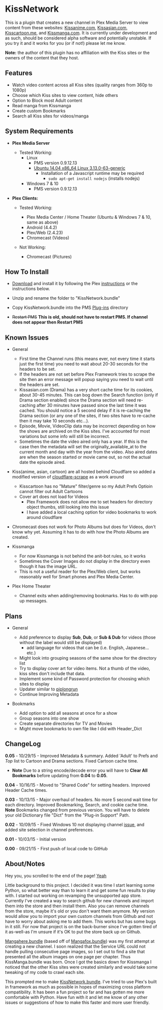 KissNetwork
===========

This is a plugin that creates a new channel in Plex Media Server to view content from these websites: [Kissanime.com](http://kissanime.com/), [Kissasian.com](http://kissasian.com/), [Kisscartoon.me](http://kisscartoon.me/), and [Kissmanga.com](http://kissmanga.com/). It is currently under development and as such, should be considered alpha software and potentially unstable. If you try it and it works for you (or if not!) please let me know.

**Note:** the author of this plugin has no affiliation with the Kiss sites or the owners of the content that they host.

Features
--------

- Watch video content across all Kiss sites (quality ranges from 360p to 1080p)
- Choose which Kiss sites to view content, hide others
- Option to Block most Adult content
- Read manga from Kissmanga
- Create custom Bookmarks
- Search all Kiss sites for videos/manga

System Requirements
-------------------

- **Plex Media Server**

  - Tested Working:
    - Linux
      - PMS version 0.9.12.13
      - [Ubuntu 14.04 x86_64 Linux 3.13.0-63-generic](http://i.imgur.com/ZiO7htR.png)
        - Installation of a Javascript runtime may be required
          - `sudo apt-get install nodejs` (installs nodejs)
    - Windows 7 & 10
      - PMS version 0.9.12.13

- **Plex Clients:**

  - Tested Working:
    - Plex Media Center / Home Theater (Ubuntu & Windows 7 & 10, same as above)
    - Android (4.4.2)
    - Plex/Web (2.4.23)
    - Chromecast (Videos)

  - Not Working:
    - Chromecast (Pictures)

How To Install
--------------

- [Download](http://github.com/Twoure/KissNetwork.bundle/zipball/master) and install it by following the Plex [instructions](https://support.plex.tv/hc/en-us/articles/201187656-How-do-I-manually-install-a-channel-) or the instructions below.

- Unzip and rename the folder to "KissNetwork.bundle"
- Copy KissNetwork.bundle into the PMS [Plug-ins](https://support.plex.tv/hc/en-us/articles/201106098-How-do-I-find-the-Plug-Ins-folder-) directory
- ~~Restart PMS~~ **This is old, should not have to restart PMS.  If channel does not appear then Restart PMS**

Known Issues
------------

- General
  - First time the Channel runs (this means ever, not every time it starts just the first time) you need to wait about 20-30 seconds for the headers to be set.
  - If the headers are not set before Plex Framework tries to scrape the site then an error message will popup saying you need to wait until the headers are set.
  - Kissasian.com (Drama) has a very short cache time for its cookies, about 30-45 minutes.  This can bog down the Search function (only if Drama section enabled) since the Drama section will need re-caching after 30 minutes have passed since the last time it was cached.  You should notice a 5 second delay if it is re-caching the Drama section (or any one of the sites, if two sites have to re-cache then it may take 10 seconds etc...).
  - Episode, Movie, VideoClip data may be incorrect depending on how the shows are archived on the Kiss sites.  I've accounted for most variations but some info will still be incorrect.
  - Sometimes the date the video aired only has a year.  If this is the case then the metadata will set the originally_available_at to the current month and day with the year from the video.  Also aired dates are when the season started or movie came out, so not the actual date the episode aired.

- Kiss(anime, asian, cartoon) are all hosted behind Cloudflare so added a modified version of [cloudflare-scrape](https://github.com/Anorov/cloudflare-scrape) as a work around
  - Kisscartoon has no "Mature" filter/genre so my Adult Prefs Optioin cannot filter out Adult Cartoons
  - Cover art does not load for Videos
    - Plex Framework does not allow me to set headers for directory object thumbs, still looking into this issue
    - I have added a local caching option for video bookmarks to work around cloudflare

- Chromecast does not work for Photo Albums but does for Videos, don't know why yet.  Assuming it has to do with how the Photo Albums are created.

- Kissmanga
  - For now Kissmanga is not behind the anit-bot rules, so it works
  - Sometimes the Cover Images do not display in the directory even though it has the image URL.
  - This is not a useful reader for the Plex/Web client, but works reasonably well for Smart phones and Plex Media Center.

- Plex Home Theater
  - Channel exits when adding/removing bookmarks.  Has to do with pop up messages.

Plans
-----

- General
  - Add preference to display __Sub__, __Dub__, or __Sub & Dub__ for videos (those without the label would still be displayed)
    - add language for videos that can be (i.e. English, Japanese... etc.)
  - Might look into grouping seasons of the same show for the directory list
  - Try to display cover art for video items.  Not a thumb of the video, kiss sites don't include that data.
  - Implement some kind of Password protection for choosing which sites to display
  - Updater similar to [piplongrun](https://github.com/piplongrun/lmwt-kiss.bundle/blob/70d1abc8001962892b2f54afe6252e6be02e7eb7/Contents/Code/updater.py)
  - Continue Improving Metadata

- Bookmarks
  - Add option to add all seasons at once for a show
  - Group seasons into one show
  - Create separate directories for TV and Movies
  - Might move bookmarks to own file like I did with Header_Dict

ChangeLog
---------

**0.05** - 10/29/15 - Improved Metadata & summary.  Added 'Adult' to Prefs and  _Top_ list to Cartoon and Drama sections.  Fixed Cartoon cache time.
- **Note** Due to a string encode/decode error you will have to **Clear All Bookmarks** before updating from **0.04** to **0.05**.

**0.04** - 10/16/15 - Moved to "Shared Code" for setting headers.  Improved Header Cache times.

**0.03** - 10/13/15 - Major overhaul of headers.  No more 5 second wait time for each directory.  Improved Bookmarking, Search, and cookie cache time. **Note** Bookmarks changed from previous version.  You will have to delete your old Dictionary file "Dict" from the "Plug-in Support" Path.

**0.02** - 10/09/15 - Fixed Windows 10 not displaying channel [issue](https://github.com/Twoure/KissNetwork.bundle/issues/1), and added site selection in channel preferences.

**0.01** - 10/03/15 - Initial version

**0.00** - 09/21/15 - First push of local code to GitHub

About/Notes
-----------

Hey you, you scrolled to the end of the page! [Yeah](http://i.imgur.com/ZGfN8eb.gif)

Little background to this project.  I decided it was time I start learning some Python, so what better way than to learn it and get some fun results to play with.  I started out working on revamping the unsupported app store.  Currently I've created a way to search github for new channels and import them into the store and then install them.  Also you can remove channels from the store, maybe it's old or you don't want them anymore.  My version would allow you to import your own custom channels from Github and not have to worry about asking me to add them. This works but has some bugs in it still.  For now that project is on the back-burner since I've gotten tired of it as-well-as I'm unsure if it's OK to put the store back up on Github.

[Mangahere.bundle](https://github.com/Twoure/Mangahere.bundle) (based off of [Mangafox.bundle](https://github.com/hojel/Mangafox.bundle)) was my first attempt at creating a new channel.  I soon realized that the Service URL could not handle pulling consecutive page images, so I set out to find a site that presented all the album images on one page per chapter.  Thus KissManga.bundle was born.  Once I got the basics down for Kissmanga I noticed that the other Kiss sites were created similarly and would take some tweaking of my code to crawl each site.

This prompted me to make [KissNetwork.bundle](https://github.com/Twoure/KissNetwork.bundle).  I've tried to use Plex's built in framework as much as possible in hopes of maximizing cross platform compatibility.  It has been a fun project so far and has gotten me more comfortable with Python.  Have fun with it and let me know of any other issues or suggestions of how to make this faster and more user friendly.
